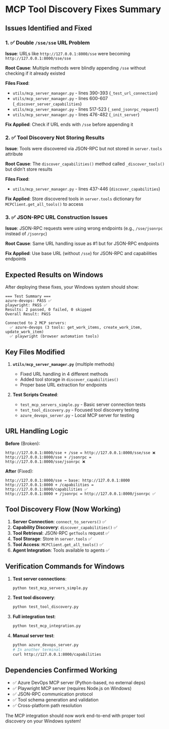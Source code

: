 # MCP Tool Discovery Fixes Summary

## Issues Identified and Fixed

### 1. ✅ Double `/sse/sse` URL Problem
**Issue**: URLs like `http://127.0.0.1:8000/sse` were becoming `http://127.0.0.1:8000/sse/sse`

**Root Cause**: Multiple methods were blindly appending `/sse` without checking if it already existed

**Files Fixed**:
- `utils/mcp_server_manager.py` - lines 390-393 (`_test_url_connection`)
- `utils/mcp_server_manager.py` - lines 600-607 (`_discover_server_capabilities`) 
- `utils/mcp_server_manager.py` - lines 517-523 (`_send_jsonrpc_request`)
- `utils/mcp_server_manager.py` - lines 476-482 (`_init_server`)

**Fix Applied**: Check if URL ends with `/sse` before appending it

### 2. ✅ Tool Discovery Not Storing Results
**Issue**: Tools were discovered via JSON-RPC but not stored in `server.tools` attribute

**Root Cause**: The `discover_capabilities()` method called `_discover_tools()` but didn't store results

**Files Fixed**:
- `utils/mcp_server_manager.py` - lines 437-446 (`discover_capabilities`)

**Fix Applied**: Store discovered tools in `server.tools` dictionary for `MCPClient.get_all_tools()` to access

### 3. ✅ JSON-RPC URL Construction Issues
**Issue**: JSON-RPC requests were using wrong endpoints (e.g., `/sse/jsonrpc` instead of `/jsonrpc`)

**Root Cause**: Same URL handling issue as #1 but for JSON-RPC endpoints

**Fix Applied**: Use base URL (without `/sse`) for JSON-RPC and capabilities endpoints

## Expected Results on Windows

After deploying these fixes, your Windows system should show:

```
=== Test Summary ===
azure-devops: PASS ✅
playwright: PASS ✅  
Results: 2 passed, 0 failed, 0 skipped
Overall Result: PASS

Connected to 2 MCP servers:
  ✅ azure-devops (3 tools: get_work_items, create_work_item, update_work_item)
  ✅ playwright (browser automation tools)
```

## Key Files Modified

1. **`utils/mcp_server_manager.py`** (multiple methods)
   - Fixed URL handling in 4 different methods
   - Added tool storage in `discover_capabilities()`
   - Proper base URL extraction for endpoints

2. **Test Scripts Created**:
   - `test_mcp_servers_simple.py` - Basic server connection tests
   - `test_tool_discovery.py` - Focused tool discovery testing
   - `azure_devops_server.py` - Local MCP server for testing

## URL Handling Logic

**Before** (Broken):
```
http://127.0.0.1:8000/sse + /sse = http://127.0.0.1:8000/sse/sse ❌
http://127.0.0.1:8000/sse + /jsonrpc = http://127.0.0.1:8000/sse/jsonrpc ❌
```

**After** (Fixed):
```
http://127.0.0.1:8000/sse → base: http://127.0.0.1:8000
http://127.0.0.1:8000 + /capabilities = http://127.0.0.1:8000/capabilities ✅
http://127.0.0.1:8000 + /jsonrpc = http://127.0.0.1:8000/jsonrpc ✅
```

## Tool Discovery Flow (Now Working)

1. **Server Connection**: `connect_to_servers()` ✅
2. **Capability Discovery**: `discover_capabilities()` ✅  
3. **Tool Retrieval**: JSON-RPC `getTools` request ✅
4. **Tool Storage**: Store in `server.tools` ✅
5. **Tool Access**: `MCPClient.get_all_tools()` ✅
6. **Agent Integration**: Tools available to agents ✅

## Verification Commands for Windows

1. **Test server connections**:
   ```bash
   python test_mcp_servers_simple.py
   ```

2. **Test tool discovery**:
   ```bash
   python test_tool_discovery.py
   ```

3. **Full integration test**:
   ```bash
   python test_mcp_integration.py
   ```

4. **Manual server test**:
   ```bash
   python azure_devops_server.py
   # In another terminal:
   curl http://127.0.0.1:8000/capabilities
   ```

## Dependencies Confirmed Working

- ✅ Azure DevOps MCP server (Python-based, no external deps)
- ✅ Playwright MCP server (requires Node.js on Windows)
- ✅ JSON-RPC communication protocol
- ✅ Tool schema generation and validation
- ✅ Cross-platform path resolution

The MCP integration should now work end-to-end with proper tool discovery on your Windows system!